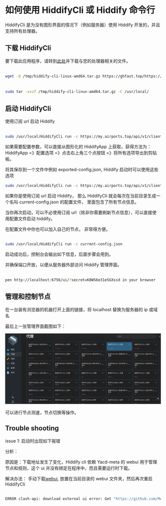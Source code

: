 # 如何使用 HiddifyCli 或 Hiddify 命令行

HiddifyCli 是为没有图形界面的情况下（例如服务器）使用 Hiddify 开发的，并且支持所有处理器。

<!-- more -->

## 下载 HiddifyCli

要下载此应用程序，请转到[此处](https://github.com/hiddify/hiddify-core/releases)并下载与您的处理器相关的文件。

```bash

wget -O /tmp/hiddify-cli-linux-amd64.tar.gz https://ghfast.top/https://github.com/hiddify/hiddify-core/releases/download/v3.1.8/hiddify-cli-linux-amd64.tar.gz


sudo tar -xvzf /tmp/hiddify-cli-linux-amd64.tar.gz -C /usr/local/

```

## 启动 HiddifyCli

使用订阅 url 启动 Hiddify

```bash

sudo /usr/local/HiddifyCli run -c https://my.airports.top/api/v1/client/subscribe?token=xxxxxxxx

```

如果需要配置参数，可以直接从图形化的 HiddifyApp 上获取，获得方法为：HiddifyApp =》配置选项 =》点击右上角三个点按钮 =》将所有选项导出到剪贴板。

将其保存到一个文件中例如 exported-config.json, Hiddify 启动时可以使用这些选项

```bash
sudo /usr/local/HiddifyCli run -c https://my.airports.top/api/v1/client/subscribe?token=xxxxxxxx -d exported-config.json
```

如果你是使用订阅 url 启动 Hiddify， 那么 HiddifyCli 就会每次在当前目录生成一个名叫 current-config.json 的配置文件， 里面包含了所有节点信息。

当你再次启动，可以不必使用订阅 url（除非你需要刷新节点信息），可以直接使用配置文件启动 hiddify。

在配置文件中你也可以加入自己的节点， 非常得方便。

```bash

sudo /usr/local/HiddifyCli run -c current-config.json

```

启动成功后，控制台会输出如下信息，后面步骤会用到。

并确保端口开放，以便从服务器外部访问 Hiddify 管理界面。

```bash

pen http://localhost:6756/ui/?secret=K8WS6e31eSGXssd in your browser

```

## 管理和控制节点

在一台装有浏览器的机器打开上面的链接，将 localhost 替换为服务器的 ip 或域名

最后上一张管理界面截图如下：

![Hiddify Next APP Welcome page](hiddifycli-dashboard.png)

可以进行节点测速，节点切换等操作。

## Trouble shooting

issue 1: 启动时出现如下报错

分析：

原因是：下载地址发生了变化，Hiddify cli 依赖 Yacd-meta 的 webui 用于管理节点和规则，这个 ui 并没有绑定在程序中，而且需要运行时下载。

解决办法： 手动下载[webui](https://codeload.github.com/MetaCubeX/Yacd-meta/zip/refs/heads/gh-pages), 放置在当前目录的 webui 文件夹，然后再次重启 HiddifyCli

```bash

ERROR clash-api: download external ui error: Get "https://github.com/MetaCubeX/Yacd-meta/archive/gh-pages.zip": exchange6: context canceled | exchange4: context canceled | upstream: context deadline exceeded


```

